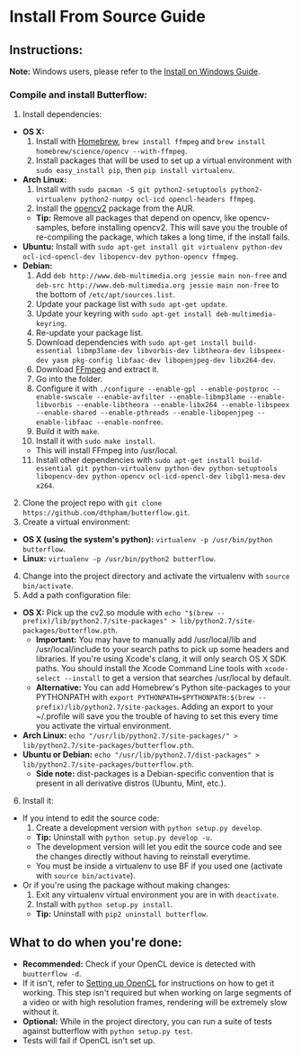 # Install From Source Guide

## Instructions:
**Note:** Windows users, please refer to the [Install on Windows Guide](Install-On-Windows-Guide.md#install-from-source).

### Compile and install Butterflow:
1. Install dependencies:
  * **OS X:**
    1. Install with [Homebrew](http://brew.sh/), `brew install ffmpeg` and `brew install homebrew/science/opencv --with-ffmpeg`.
    2. Install packages that will be used to set up a virtual environment with `sudo easy_install pip`, then `pip install virtualenv`.
  * **Arch Linux:**
    1. Install with `sudo pacman -S git python2-setuptools python2-virtualenv python2-numpy ocl-icd opencl-headers ffmpeg`.
    2. Install the [opencv2](https://aur.archlinux.org/packages/opencv2/) package from the AUR.
      * **Tip:** Remove all packages that depend on opencv, like opencv-samples, before installing opencv2. This will save you the trouble of re-compiling the package, which takes a long time, if the install fails.
  * **Ubuntu:** Install with `sudo apt-get install git virtualenv python-dev ocl-icd-opencl-dev libopencv-dev python-opencv ffmpeg`.
  * **Debian:**
    1. Add `deb http://www.deb-multimedia.org jessie main non-free` and `deb-src http://www.deb-multimedia.org jessie main non-free` to the bottom of `/etc/apt/sources.list`.
    2. Update your package list with `sudo apt-get update`.
    3. Update your keyring with `sudo apt-get install deb-multimedia-keyring`.
    4. Re-update your package list.
    5. Download dependencies with `sudo apt-get install build-essential libmp3lame-dev libvorbis-dev libtheora-dev libspeex-dev yasm pkg-config libfaac-dev libopenjpeg-dev libx264-dev`.
    6. Download [FFmpeg](http://ffmpeg.org/releases/) and extract it.
    7. Go into the folder.
    8. Configure it with `./configure --enable-gpl --enable-postproc --enable-swscale --enable-avfilter --enable-libmp3lame --enable-libvorbis --enable-libtheora --enable-libx264 --enable-libspeex --enable-shared --enable-pthreads --enable-libopenjpeg --enable-libfaac --enable-nonfree`.
    9. Build it with `make`.
    10. Install it with `sudo make install`.
      * This will install FFmpeg into /usr/local.
    11. Install other dependencies with `sudo apt-get install build-essential git python-virtualenv python-dev python-setuptools libopencv-dev python-opencv ocl-icd-opencl-dev libgl1-mesa-dev x264`.
2. Clone the project repo with `git clone https://github.com/dthpham/butterflow.git`.
3. Create a virtual environment:
  * **OS X (using the system's python):** `virtualenv -p /usr/bin/python butterflow`.
  * **Linux:** `virtualenv -p /usr/bin/python2 butterflow`.
4. Change into the project directory and activate the virtualenv with `source bin/activate`.
5. Add a path configuration file:
  * **OS X:** Pick up the cv2.so module with `echo "$(brew --prefix)/lib/python2.7/site-packages" > lib/python2.7/site-packages/butterflow.pth`.
    * **Important:** You may have to manually add /usr/local/lib and /usr/local/include to your search paths to pick up some headers and libraries. If you're using Xcode's clang, it will only search OS X SDK paths. You should install the Xcode Command Line tools with `xcode-select --install` to get a version that searches /usr/local by default.
    * **Alternative:** You can add Homebrew's Python site-packages to your PYTHONPATH with `export PYTHONPATH=$PYTHONPATH:$(brew --prefix)/lib/python2.7/site-packages`. Adding an export to your ~/.profile will save you the trouble of having to set this every time you activate the virtual environment.
  * **Arch Linux:** `echo "/usr/lib/python2.7/site-packages/" > lib/python2.7/site-packages/butterflow.pth`.
  * **Ubuntu or Debian:** `echo "/usr/lib/python2.7/dist-packages" > lib/python2.7/site-packages/butterflow.pth`.
    * **Side note:** dist-packages is a Debian-specific convention that is present in all derivative distros (Ubuntu, Mint, etc.).
6. Install it:
  * If you intend to edit the source code:
    1. Create a development version with `python setup.py develop`.
      * **Tip:** Uninstall with `python setup.py develop -u`.
      * The development version will let you edit the source code and see the changes directly without having to reinstall everytime.
      * You must be inside a virtualenv to use BF if you used one (activate with `source bin/activate`).
  * Or if you're using the package without making changes:
    1. Exit any virtualenv virtual environment you are in with `deactivate`.
    2. Install with `python setup.py install`.
      * **Tip:** Uninstall with `pip2 uninstall butterflow`.

## What to do when you're done:
* **Recommended:** Check if your OpenCL device is detected with `buutterflow -d`.
 * If it isn't, refer to [Setting up OpenCL](Setting-Up-OpenCL.md) for instructions on how to get it working. This step isn't required but when working on large segments of a video or with high resolution frames, rendering will be extremely slow without it.
* **Optional:** While in the project directory, you can run a suite of tests against butterflow with `python setup.py test`.
 * Tests will fail if OpenCL isn't set up.
